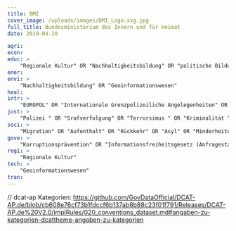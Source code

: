 ```yaml
---
title: BMI
cover_image: /uploads/images/BMI_Logo.svg.jpg
full_title: Bundesministerium des Innern und für Heimat
date: 2019-04-20

agri:
econ:
educ: >
    "Regionale Kultur" OR "Nachhaltigkeitsbildung" OR "politische Bildung" OR "Dopingbekämpfung" OR "Sportgroßveranstaltungen" OR "Sportförderung" OR "Sport der Menschen mit Behinderung"
ener:
envi: >
    "Nachhaltigkeitsbildung" OR "Geoinformationswesen"
heal:
intr: >
    "EUROPOL" OR "Internationale Grenzpolizeiliche Angelegenheiten" OR "Internationaler Terrorismus " OR "Internationaler Extremismus" OR "Visum" OR "Visastatistik" OR "Migration" OR "Aufenthalt" OR "Rückkehr" OR "Asyl" OR "Migrationsstatistik" OR "Asylstatistik" OR "Rückführung" OR "Rückübernahme" OR "EU-Koordinierung" OR "Internationale Kompetenzen" OR "EU-Kompetenzen" OR "Aussiedlerpolitik" OR "Internationale Sportangelegenheiten"
just: >
    "Polizei " OR "Srafverfolgung" OR "Terrorsimus " OR "Kriminalität " OR "Extremismus" OR "politisch motivierte Kriminalität" OR "Luftsicherheit" OR "Zivilschutz" OR "Bevölkerungsschutz" OR "Technisches Hilfswerk " OR "Schutz kritischer Infrastrukturen" OR "Nationales Waffenregister" OR "Cybersicherheit" OR "Wehrhafte Demokratie " OR "Extremismusprävention" OR "hybride Bedrohungen"
soci: >
    "Migration" OR "Aufenthalt" OR "Rückkehr" OR "Asyl" OR "Minderheiten" OR "Religionsgemeinschaften" OR "Demografischer Wandel" OR "Ehrenamt" OR "bürgerschaftliches Engagement"
gove: >
    "Korruptionsprävention" OR "Informationsfreiheitsgesetz (Anfragestatistik)" OR "Bund und Länder" OR "Bundesrat" OR "Büro der Ministerin" OR "Politische Analyse" OR "Politische Planung " OR "Statistik" OR "Integrität" OR "Sponsoring" OR "Digitalpolitik" OR "Öffentliches Auftragswesen" OR "öffentlicher Einkauf" OR "Maßnahmen Infrastruktur und E-Government" OR "Verwaltungsmodernisierung" OR "politische Stiftungen"
regi: >
    "Regionale Kultur"
tech: >
    "Geoinformationswesen"
tran:
---
```


// dcat-ap Kategorien: https://github.com/GovDataOfficial/DCAT-AP.de/blob/cb608e76cf73b1fdccf6b137ab8b88c23f01f791/Releases/DCAT-AP.de%20V2.0/implRules/020_conventions_dataset.md#angaben-zu-kategorien-dcattheme-angaben-zu-kategorien
